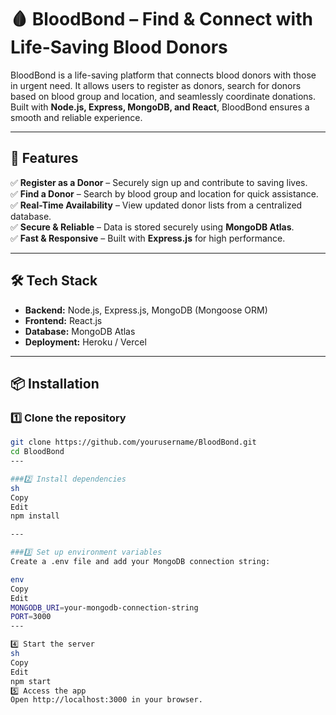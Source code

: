 # 🩸 BloodBond – Find & Connect with Life-Saving Blood Donors  

BloodBond is a life-saving platform that connects blood donors with those in urgent need. It allows users to register as donors, search for donors based on blood group and location, and seamlessly coordinate donations. Built with **Node.js, Express, MongoDB, and React**, BloodBond ensures a smooth and reliable experience.  

---

## 🚀 Features  

✅ **Register as a Donor** – Securely sign up and contribute to saving lives.  
✅ **Find a Donor** – Search by blood group and location for quick assistance.  
✅ **Real-Time Availability** – View updated donor lists from a centralized database.  
✅ **Secure & Reliable** – Data is stored securely using **MongoDB Atlas**.  
✅ **Fast & Responsive** – Built with **Express.js** for high performance.  

---

## 🛠️ Tech Stack  

- **Backend:** Node.js, Express.js, MongoDB (Mongoose ORM)  
- **Frontend:** React.js  
- **Database:** MongoDB Atlas  
- **Deployment:** Heroku / Vercel  

---

## 📦 Installation  

### 1️⃣ Clone the repository  
```sh
git clone https://github.com/yourusername/BloodBond.git
cd BloodBond
---

###2️⃣ Install dependencies
sh
Copy
Edit
npm install

---

###3️⃣ Set up environment variables
Create a .env file and add your MongoDB connection string:

env
Copy
Edit
MONGODB_URI=your-mongodb-connection-string
PORT=3000
---

4️⃣ Start the server
sh
Copy
Edit
npm start
5️⃣ Access the app
Open http://localhost:3000 in your browser.
